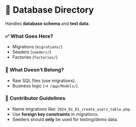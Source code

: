 # 📂 Database Directory  
Handles **database schema** and **test data**.  

### ✅ **What Goes Here?**  
- Migrations (`migrations/`)  
- Seeders (`seeders/`)  
- Factories (`factories/`)  

### 🚫 **What Doesn’t Belong?**  
- Raw SQL files (use migrations).  
- Business logic (→ `/app/Models/`).  

### 🔧 **Contributor Guidelines**  
- Name migrations like: `2024_01_01_create_users_table.php`.  
- Use **foreign key constraints** in migrations.  
- Seeders should **only** be used for testing/demo data.  